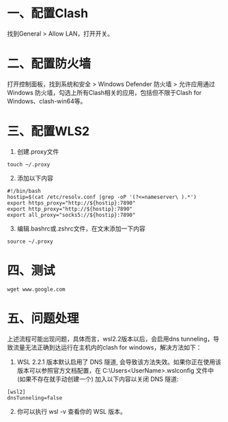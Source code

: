# 一、配置Clash
找到General > Allow LAN，打开开关。

# 二、配置防火墙
打开控制面板，找到系统和安全 > Windows Defender 防火墙 > 允许应用通过 Windows 防火墙，勾选上所有Clash相关的应用，包括但不限于Clash for Windows、clash-win64等。

# 三、配置WLS2

1. 创建.proxy文件
```shell
touch ~/.proxy
```

2. 添加以下内容
```shell
#!/bin/bash
hostip=$(cat /etc/resolv.conf |grep -oP '(?<=nameserver\ ).*')
export https_proxy="http://${hostip}:7890"
export http_proxy="http://${hostip}:7890"
export all_proxy="socks5://${hostip}:7890"
```

3. 编辑.bashrc或.zshrc文件，在文末添加一下内容
```shell
source ~/.proxy
```

# 四、测试
```shell
wget www.google.com
```

# 五、问题处理
上述流程可能出现问题，具体而言，wsl2.2版本以后，会启用dns tunneling，导致流量无法正确到达运行在主机内的clash for windows，解决方法如下：

1. WSL 2.2.1 版本默认启用了 DNS 隧道, 会导致该方法失效。如果你正在使用该版本可以参照官方文档配置，在 C:\Users\<UserName>\.wslconfig 文件中 (如果不存在就手动创建一个) 加入以下内容以关闭 DNS 隧道:
```shell
[wsl2]
dnsTunneling=false
```

2. 你可以执行 wsl -v 查看你的 WSL 版本。
